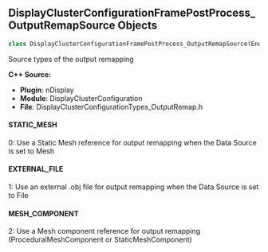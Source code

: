 ## DisplayClusterConfigurationFramePostProcess_OutputRemapSource Objects

```python
class DisplayClusterConfigurationFramePostProcess_OutputRemapSource(EnumBase)
```

Source types of the output remapping

**C++ Source:**

- **Plugin**: nDisplay
- **Module**: DisplayClusterConfiguration
- **File**: DisplayClusterConfigurationTypes_OutputRemap.h

<a id="unreal.DisplayClusterConfigurationFramePostProcess_OutputRemapSource.STATIC_MESH"></a>

#### STATIC_MESH

0: Use a Static Mesh reference for output remapping when the Data Source is set to Mesh

<a id="unreal.DisplayClusterConfigurationFramePostProcess_OutputRemapSource.EXTERNAL_FILE"></a>

#### EXTERNAL_FILE

1: Use an external .obj file for output remapping when the Data Source is set to File

<a id="unreal.DisplayClusterConfigurationFramePostProcess_OutputRemapSource.MESH_COMPONENT"></a>

#### MESH_COMPONENT

2: Use a Mesh component reference for output remapping (ProceduralMeshComponent or StaticMeshComponent)

<a id="unreal.DisplayClusterConfigurationICVFX_OverrideCameraRenderMode"></a>